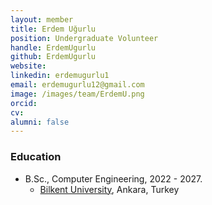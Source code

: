 ```yaml
---
layout: member
title: Erdem Uğurlu
position: Undergraduate Volunteer
handle: ErdemUgurlu
github: ErdemUgurlu
website:
linkedin: erdemugurlu1
email: erdemugurlu12@gmail.com
image: /images/team/ErdemU.png
orcid:
cv:
alumni: false
---
```



### Education
- B.Sc., Computer Engineering, 2022 - 2027.
  - [Bilkent University](http://www.cs.bilkent.edu.tr/), Ankara, Turkey
